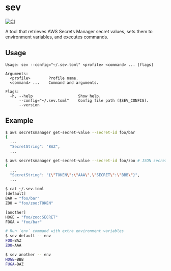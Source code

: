 # sev

[![CI](https://github.com/winebarrel/sev/actions/workflows/ci.yml/badge.svg)](https://github.com/winebarrel/sev/actions/workflows/ci.yml)

A tool that retrieves AWS Secrets Manager secret values, sets them to environment variables, and executes commands.

## Usage

```
Usage: sev --config="~/.sev.toml" <profile> <command> ... [flags]

Arguments:
  <profile>        Profile name.
  <command> ...    Command and arguments.

Flags:
  -h, --help                    Show help.
      --config="~/.sev.toml"    Config file path ($SEV_CONFIG).
      --version
```

## Example

```sh
$ aws secretsmanager get-secret-value --secret-id foo/bar
{
  ...
  "SecretString": "BAZ",
  ...

$ aws secretsmanager get-secret-value --secret-id foo/zoo # JSON secret
{
  ...
  "SecretString": "{\"TOKEN\":\"AAA\",\"SECRET\":\"BBB\"}",
  ...
```

```sh
$ cat ~/.sev.toml
[default]
BAR = "foo/bar"
ZOO = "foo/zoo:TOKEN"

[another]
HOGE = "foo/zoo:SECRET"
FOGA = "foo/bar"
```

```sh
# Run `env` command with extra environment variables
$ sev default -- env
FOO=BAZ
ZOO=AAA

$ sev another -- env
HOGE=BBB
FUGA=BAZ
```
